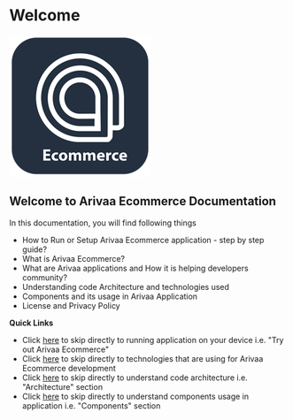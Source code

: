 # Welcome

![](../.gitbook/assets/icon-256.png)

## **Welcome to Arivaa Ecommerce Documentation**

In this documentation, you will find following things

* How to Run or Setup Arivaa Ecommerce application - step by step guide?
* What is Arivaa Ecommerce?
* What are Arivaa applications and How it is helping developers community?
* Understanding code Architecture and technologies used
* Components and its usage in Arivaa Application
* License and Privacy Policy

**Quick Links**

* Click [here](../overview/buy-and-try-out-arivaa-apps.md) to skip directly to running application on your device i.e. "Try out Arivaa Ecommerce"
* Click [here](../overview/technologies.md) to skip directly to technologies that are using for Arivaa Ecommerce development 
* Click [here](../architecture/project-structure-and-organization.md) to skip directly to understand code architecture i.e. "Architecture" section
* Click [here](../components/form.md) to skip directly to understand components usage in application i.e. "Components" section

